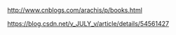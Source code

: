 http://www.cnblogs.com/arachis/p/books.html



https://blog.csdn.net/v_JULY_v/article/details/54561427



